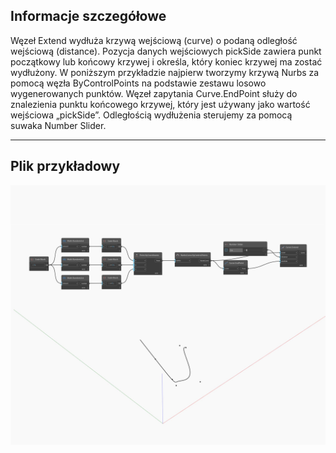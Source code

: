 ## Informacje szczegółowe
Węzeł Extend wydłuża krzywą wejściową (curve) o podaną odległość wejściową (distance). Pozycja danych wejściowych pickSide zawiera punkt początkowy lub końcowy krzywej i określa, który koniec krzywej ma zostać wydłużony. W poniższym przykładzie najpierw tworzymy krzywą Nurbs za pomocą węzła ByControlPoints na podstawie zestawu losowo wygenerowanych punktów. Węzeł zapytania Curve.EndPoint służy do znalezienia punktu końcowego krzywej, który jest używany jako wartość wejściowa „pickSide”. Odległością wydłużenia sterujemy za pomocą suwaka Number Slider.
___
## Plik przykładowy

![Extend](./Autodesk.DesignScript.Geometry.Curve.Extend_img.jpg)

